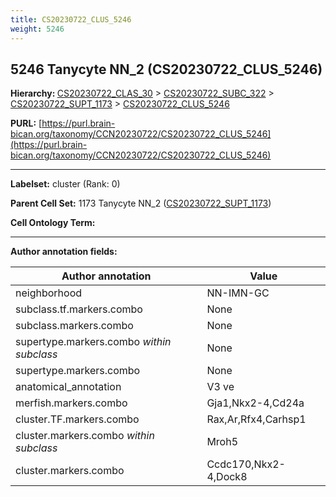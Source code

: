 ```yaml
---
title: CS20230722_CLUS_5246
weight: 5246
---
```

## 5246 Tanycyte NN_2 (CS20230722_CLUS_5246)
<b>Hierarchy: </b>
[CS20230722_CLAS_30](../CS20230722_CLAS_30) >
[CS20230722_SUBC_322](../CS20230722_SUBC_322) >
[CS20230722_SUPT_1173](../CS20230722_SUPT_1173) >
[CS20230722_CLUS_5246](../CS20230722_CLUS_5246)

**PURL:** [https://purl.brain-bican.org/taxonomy/CCN20230722/CS20230722_CLUS_5246](https://purl.brain-bican.org/taxonomy/CCN20230722/CS20230722_CLUS_5246)

---


**Labelset:** cluster (Rank: 0)

**Parent Cell Set:** 1173 Tanycyte NN_2 ([CS20230722_SUPT_1173](../CS20230722_SUPT_1173))



**Cell Ontology Term:** 

[MARKER GENES.]: #


---

[TRANSFERRED ANNOTATIONS.]: #


[AUTHOR ANNOTATION FIELDS.]: #


**Author annotation fields:**

| Author annotation | Value |
|-------------------|-------|
|neighborhood|NN-IMN-GC|
|subclass.tf.markers.combo|None|
|subclass.markers.combo|None|
|supertype.markers.combo _within subclass_|None|
|supertype.markers.combo|None|
|anatomical_annotation|V3 ve|
|merfish.markers.combo|Gja1,Nkx2-4,Cd24a|
|cluster.TF.markers.combo|Rax,Ar,Rfx4,Carhsp1|
|cluster.markers.combo _within subclass_|Mroh5|
|cluster.markers.combo|Ccdc170,Nkx2-4,Dock8|
